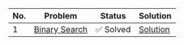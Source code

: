| No. | Problem | Status | Solution |
|-----|---------|--------|-----------|
| 1 | [Binary Search](https://leetcode.com/problems/binary-search/) | ✅ Solved | [Solution](https://leetcode.com/problems/binary-search/solutions/6776802/binary-search-on-sorted-array-safe-midpo-c8o5/) |